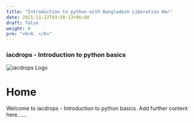 ```yaml
---
title: "Introduction to python with Bangladesh Liberation War"
date: 2021-11-22T03:50:13+06:00
draft: false
weight: 0
pre: "<b>0. </b>"
---
```

### iacdrops - Introduction to python basics
![iacdrops Logo](\../static/images/iacdrops.png?classes=border)
# Home

Welcome to iacdrops - Introduction to python basics.
Add further content here......


